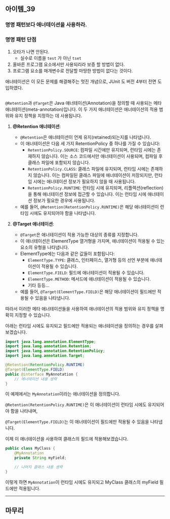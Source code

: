## 아이템_39

### 명명 패턴보다 애너테이션을 사용하라.

### 명명 패턴 단점
1. 오타가 나면 안된다.
    - 실수로 이름을 `test` 가 아닌 `tset` 
2. 올바른 프로그램 요소에서만 사용되리라 보증 할 방법이 없다.
3. 프로그램 요소를 매개변수로 전달할 마땅한 방법이 없다는 것이다. 

애너테이션은 이 모든 문제를 해결해주는 멋진 개념으로, JUnit 도 버전 4부터 전면 도입하였다.

```java

```
`@Retention`과 `@Target`은 Java 애너테이션(Annotation)을 정의할 때 사용되는 메타 애너테이션(meta-annotation)입니다. 이 두 가지 애너테이션은 애너테이션의 적용 범위와 유지 정책을 지정하는 데 사용됩니다.

1. **@Retention 애너테이션**:
    - `@Retention`은 애너테이션이 언제 유지(retained)되는지를 나타냅니다.
    - 이 애너테이션은 다음 세 가지 RetentionPolicy 중 하나를 가질 수 있습니다:
        - `RetentionPolicy.SOURCE`: 컴파일 시간에만 유지되며, 런타임 시에는 존재하지 않습니다. 이는 소스 코드에서만 애너테이션이 사용되며, 컴파일 후 클래스 파일에 포함되지 않습니다.
        - `RetentionPolicy.CLASS`: 클래스 파일에 유지되며, 런타임 시에는 존재하지 않습니다. 이는 컴파일된 클래스 파일에 애너테이션이 저장되지만, 런타임 시에는 애너테이션 정보가 필요하지 않을 때 사용됩니다.
        - `RetentionPolicy.RUNTIME`: 런타임 시에 유지되며, 리플렉션(reflection)을 통해 애너테이션 정보에 접근할 수 있습니다. 이는 런타임 시에 애너테이션 정보가 필요한 경우에 사용됩니다.
    - 예를 들어, `@Retention(RetentionPolicy.RUNTIME)`은 해당 애너테이션이 런타임 시에도 유지되어야 함을 나타냅니다.

2. **@Target 애너테이션**:
    - `@Target`은 애너테이션이 적용 가능한 대상의 종류를 지정합니다.
    - 이 애너테이션은 ElementType 열거형을 가지며, 애너테이션이 적용될 수 있는 요소의 유형을 나타냅니다.
    - ElementType에는 다음과 같은 값들이 포함됩니다:
        - `ElementType.TYPE`: 클래스, 인터페이스, 열거형 등의 선언 부분에 애너테이션이 적용될 수 있습니다.
        - `ElementType.FIELD`: 필드에 애너테이션이 적용될 수 있습니다.
        - `ElementType.METHOD`: 메서드에 애너테이션이 적용될 수 있습니다.
        - 기타 등등...
    - 예를 들어, `@Target(ElementType.FIELD)`은 해당 애너테이션이 필드에만 적용될 수 있음을 나타냅니다.

따라서 이러한 메타 애너테이션들을 사용하여 애너테이션의 적용 범위와 유지 정책을 명확히 지정할 수 있습니다.

아래는 런타임 시에도 유지되고 필드에만 적용되는 애너테이션을 정의하는 경우를 살펴보겠습니다.

```java
import java.lang.annotation.ElementType;
import java.lang.annotation.Retention;
import java.lang.annotation.RetentionPolicy;
import java.lang.annotation.Target;

@Retention(RetentionPolicy.RUNTIME)
@Target(ElementType.FIELD)
public @interface MyAnnotation {
    // 애너테이션 내용 생략
}
```

이 예제에서는 `MyAnnotation`이라는 애너테이션을 정의합니다. 

`@Retention(RetentionPolicy.RUNTIME)`은 이 애너테이션이 런타임 시에도 유지되어야 함을 나타내며, 

`@Target(ElementType.FIELD)`는 이 애너테이션이 필드에만 적용될 수 있음을 나타냅니다.

이제 이 애너테이션을 사용하여 클래스의 필드에 적용해보겠습니다.

```java
public class MyClass {
    @MyAnnotation
    private String myField;

    // 나머지 클래스 내용 생략
}
```

이렇게 하면 `MyAnnotation`이 런타임 시에도 유지되고 MyClass 클래스의 myField 필드에만 적용됩니다.




---

## 마무리